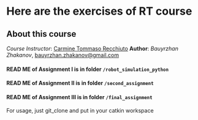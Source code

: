 # Here are the exercises of RT course
## About this course

*Course Instructor*: [Carmine Tommaso Recchiuto](https://github.com/CarmineD8)
**Author**: *Bauyrzhan Zhakanov*, [bauyrzhan.zhakanov@gmail.com](bauyrzhan.zhakanov@gmail.com)

#### READ ME of Assignment I is in folder `/robot_simulation_python`
#### READ ME of Assignment II is in folder `/second_assignment`
#### READ ME of Assignment III is in folder `/final_assignment`

For usage, just git_clone and put in your catkin workspace


